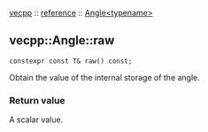 [vecpp](../../) :: [reference](../) :: [Angle<typename\>](./)
## vecpp::Angle::raw

```
constexpr const T& raw() const;
```

Obtain the value of the internal storage of the angle.

### Return value

A scalar value.
